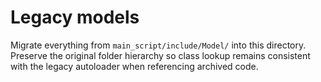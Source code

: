 # Legacy models

Migrate everything from `main_script/include/Model/` into this directory.  Preserve the original folder hierarchy so class lookup
remains consistent with the legacy autoloader when referencing archived code.
